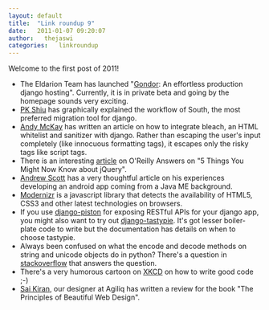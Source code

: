 ```yaml
---
layout: default
title:  "Link roundup 9"
date:   2011-01-07 09:20:07
author:   thejaswi
categories:   linkroundup
---
```


Welcome to the first post of 2011!

-   The Eldarion Team has launched \"[Gondor](http://gondor.io/): An
    effortless production django hosting\". Currently, it is in private
    beta and going by the homepage sounds very exciting.
-   [PK
    Shiu](http://www.djangopro.com/2011/01/django-database-migration-tool-south-explained/)
    has graphically explained the workflow of South, the most preferred
    migration tool for django.
-   [Andy McKay](http://www.agmweb.ca/blog/andy/2291/) has written an
    article on how to integrate bleach, an HTML whitelist and sanitizer
    with django. Rather than escaping the user\'s input completely (like
    innocuous formatting tags), it escapes only the risky tags like
    script tags.
-   There is an interesting
    [article](http://answers.oreilly.com/topic/2353-5-things-you-might-not-know-about-jquery/)
    on O\'Reilly Answers on \"5 Things You Might Now Know about
    jQuery\".
-   [Andrew Scott](http://www.aes.id.au/?p=569) has a very thoughtful
    article on his experiences developing an android app coming from a
    Java ME background.
-   [Modernizr](http://www.modernizr.com/) is a javascript library that
    detects the availability of HTML5, CSS3 and other latest
    technologies on browsers.
-   If you use
    [django-piston](https://bitbucket.org/jespern/django-piston) for
    exposing RESTful APIs for your django app, you might also want to
    try out
    [django-tastypie](https://github.com/toastdriven/django-tastypie).
    It\'s got lesser boiler-plate code to write but the documentation
    has details on when to choose tastypie.
-   Always been confused on what the encode and decode methods on string
    and unicode objects do in python? There\'s a question in
    [stackoverflow](http://stackoverflow.com/questions/447107/whats-the-difference-between-encode-decode-python-2-x)
    that answers the question.
-   There\'s a very humorous cartoon on [XKCD](http://www.xkcd.com/844/)
    on how to write good code ;-)
-   [Sai
    Kiran](http://agiliq.com/blog/2010/12/book-review-the-principles-of-beautiful-web-design/),
    our designer at Agiliq has written a review for the book \"The
    Principles of Beautiful Web Design\".
